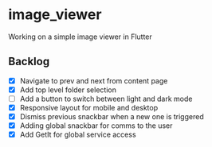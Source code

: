 # image_viewer
Working on a simple image viewer in Flutter

## Backlog
* [X] Navigate to prev and next from content page
* [X] Add top level folder selection
* [ ] Add a button to switch between light and dark mode
* [X] Responsive layout for mobile and desktop
* [X] Dismiss previous snackbar when a new one is triggered
* [X] Adding global snackbar for comms to the user
* [X] Add GetIt for global service access